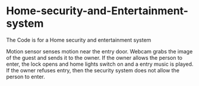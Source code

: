 # Home-security-and-Entertainment-system

The Code is for a Home security and entertainment system

Motion sensor senses motion near the entry door. Webcam grabs the image of the guest and sends it to the owner.
If the owner allows the person to enter, the lock opens and home lights switch on and a entry music is played.
If the owner refuses entry, then the security system does not allow the person to enter.
